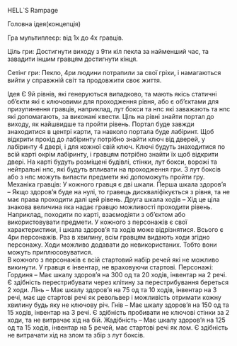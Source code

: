 HELL`S Rampage

Головна ідея(концепція)

Гра мультиплеєр: від 1х до 4х гравців. 

Ціль гри: Достигнути виходу з 9ти кіл пекла за найменший час, та завадити іншим гравцям достигнути кінця.

Сетінг гри: Пекло, 4ри людини потрапили за свої гріхи, і намагаються вийти у справжній світ та продовжити своє життя. 


Ідея
Є 9й рівнів, які генеруються випадково, та мають якісь статичні об’єкти які є ключовими для проходження рівня, або є об’єктами для призупинення гравців, наприклад, лут бокси та нпс які заважають та нпс які допомагають, за виконані квести. Ціль на рівні знайти портал до виходу, як найшвидше та пройти рівень. Портал буде завжди знаходитися в центрі карти, та навколо портала буде лабіринт. Щоб відкрити прохід до лабіринту потрібно знайти ключ від дверей, у лабіринту 4 двері, і для кожної свій ключ. Ключі будуть знаходитися по всій карті окрім лабіринту, і гравцям потрібно знайти їх щоб відкрити двері. На карті будуть розміщені будівлі, стінки, лут бокси, ворожі та нейтральні нпс, які будуть впливати на проходження гри. З лут боксів або з нпс можуть випасти предмети які допоможуть пройти гру.
Механіка гравців: У кожного гравця є дві шкали.
Перша шкала здоров’я – Якщо здоров’я буде на нулі, то гравець дискваліфікується з рівня, та не має права проходити далі цей рівень. 
Друга шкала ходів – Хід це ціла знакова величина яка надає гравцю можливості проходити рівень. Наприклад, походити по карті, взаємодіяти з об’єктом або використовувати предмети. 
У кожного з персонажів є свої характеристики, і шкала здоров’я та ходів може відрізнятися. Всього є 4ри персонажів.
Раз в хвилину, всім гравцям видають ходи згідно персонажу. Ходи можливо додавати до невикористаних. Тобто вони можуть приплюсовуватися.  
В кожного з персонажів є всій стартовий набір речей які не можливо викинути. У гравця є інвентар, не враховуючи стартові. 
Персонажі:
Гординя – Має шкалу здоров’я на 300 од та 20 ходів, інвентар на 2 речі. Є здібність перестрибувати через клітину за перестрибування береться 2 ходи.
Лінь – Має шкалу здоров’я на 75 од та 10 ходів, інвентар на 3 речі, має ще стартові речі як револьвер і можливість отримати кожну хвилину будь яку не ключову річ. 
Гнів – Має шкалу здоров’я на 150 од та 15 ходів, інвентар на 3 речі. Є здібність пробивати не ключові стінки за 2 ходи, та не витрачає хід на бій. 
Жадібність – Має шкалу здоров’я на 125 од та 15 ходів, інвентар на 5 речей, має стартові речі як лом. Є здібність не витрачати хід на злом та збір з лут боксів.
 
